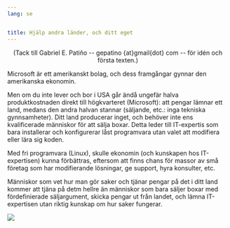 ```yaml
---
lang: se


title: Hjälp andra länder, och ditt eget
---
```


<center>(Tack till Gabriel E. Patiño -- gepatino {at}gmail{dot} com -- 
för idén och första texten.) </center>

Microsoft är ett amerikanskt bolag, och dess framgångar gynnar den 
amerikanska ekonomin.

Men om du inte lever och bor i USA går ändå ungefär halva 
produktkostnaden direkt till högkvarteret (Microsoft): att pengar 
lämnar ett land, medans den andra halvan stannar (säljande, etc.: 
inga tekniska gynnsamheter). Ditt land producerar inget, och behöver 
inte ens kvalificerade människor för att sälja boxar. Detta leder till 
IT-expertis som bara installerar och konfigurerar låst programvara utan 
valet att modifiera eller lära sig koden.

Med fri programvara (Linux), skulle ekonomin (och kunskapen hos 
IT-expertisen) kunna förbättras, eftersom att finns chans för massor av 
små företag som har modifierande lösningar, ge support, hyra 
konsulter, etc.

Människor som vet hur man gör saker och tjänar pengar på det i 
ditt land kommer att tjäna på detm hellre än människor som bara 
säljer boxar med fördefinierade säljargument, skicka pengar ut 
från landet, och lämna IT-expertisen utan riktig kunskap om hur 
saker fungerar.

<img src="Images/earth.png" />





